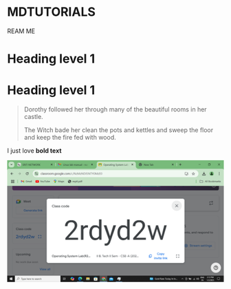 # MDTUTORIALS
REAM ME
# Heading level 1
<h1>Heading level 1</h1>

> Dorothy followed her through many of the beautiful rooms in her castle.
>
> The Witch bade her clean the pots and kettles and sweep the floor and keep the fire fed with wood.


I just love **bold text**

![Screen Shot](Pic1.png)

